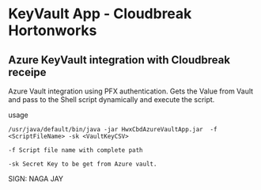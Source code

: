 # KeyVault App - Cloudbreak Hortonworks

## Azure KeyVault integration with Cloudbreak receipe

Azure Vault integration using PFX authentication. 
Gets the Value from Vault and pass to the Shell script dynamically and execute the script.

usage

```
/usr/java/default/bin/java -jar HwxCbdAzureVaultApp.jar  -f <ScriptFileName> -sk <VaultKeyCSV>

-f Script file name with complete path

-sk Secret Key to be get from Azure vault.

```

SIGN: NAGA JAY